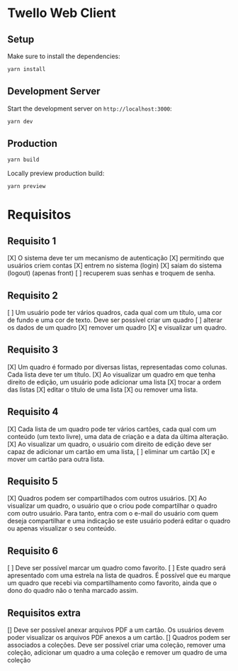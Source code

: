 # Twello Web Client

## Setup

Make sure to install the dependencies:

```bash
yarn install
```

## Development Server

Start the development server on `http://localhost:3000`:

```bash
yarn dev
```

## Production

```bash
yarn build
```

Locally preview production build:

```bash
yarn preview
```

# Requisitos

## Requisito 1

[X] O sistema deve ter um mecanismo de autenticação
[X] permitindo que usuários criem contas
[X] entrem no sistema (login)
[X] saiam do sistema (logout) (apenas front)
[ ] recuperem suas senhas e troquem de senha.

## Requisito 2

[ ] Um usuário pode ter vários quadros, cada qual com um título, uma cor de fundo e uma
cor de texto. Deve ser possível criar um quadro
[ ] alterar os dados de um quadro
[X] remover um quadro
[X] e visualizar um quadro.

## Requisito 3

[X] Um quadro é formado por diversas listas, representadas como colunas. Cada lista deve
ter um título.
[X] Ao visualizar um quadro em que tenha direito de edição, um usuário pode
adicionar uma lista
[X] trocar a ordem das listas
[X] editar o título de uma lista
[X] ou remover uma lista.

## Requisito 4

[X] Cada lista de um quadro pode ter vários cartões, cada qual com um conteúdo (um texto
livre), uma data de criação e a data da última alteração.
[X] Ao visualizar um quadro, o usuário com direito de edição deve ser capaz de adicionar um cartão em uma lista,
[ ] eliminar um cartão
[X] e mover um cartão para outra lista.

## Requisito 5

[X] Quadros podem ser compartilhados com outros usuários.
[X] Ao visualizar um quadro, o usuário que o criou pode compartilhar o quadro com outro usuário. Para tanto, entra com o e-mail do usuário com quem deseja compartilhar e uma indicação se este usuário poderá editar o quadro ou apenas visualizar o seu conteúdo.

## Requisito 6

[ ] Deve ser possível marcar um quadro como favorito.
[ ] Este quadro será apresentado com uma estrela na lista de quadros. É possível que eu marque um quadro que recebi via
compartilhamento como favorito, ainda que o dono do quadro não o tenha marcado assim.

## Requisitos extra

[] Deve ser possível anexar arquivos PDF a um cartão. Os usuários devem poder visualizar os arquivos PDF anexos a um cartão.
[] Quadros podem ser associados a coleções. Deve ser possível criar uma coleção, remover uma coleção, adicionar um quadro a uma coleção e remover um quadro de uma coleção

